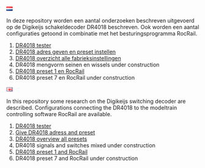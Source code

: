 ![Nederlandse vlag](../images/nl.gif)

In deze repository worden een aantal onderzoeken beschreven uitgevoerd op de Digikeijs schakeldecoder DR4018 beschreven. Ook worden een aantal configuraties getoond in combinatie met het besturingsprogramma RocRail.

1. [DR4018 tester](/DR4018/DR4018_tester/README.md)
2. [DR4018 adres geven en preset instellen](/DR4018/DR4018_programming/README.md)
3. [DR4018 overzicht alle fabrieksinstellingen](/DR4018/DR4018_overview/README.md)
4. DR4018 mengvorm seinen en wissels under construction
5. [DR4018 preset 1 en RocRail](/DR4018/Preset1/README.md)
6. DR4018 preset 7 en RocRail under construction


![English flag](../images/gb.gif)

In this repository some research on the Digikeijs switching decoder are described. Configurations connecting the DR4018 to the modeltrain controlling software RocRail are available.

1. [DR4018 tester](/DR4018/DR4018_tester/README.md)
2. [Give DR4018 adress and preset](/DR4018/DR4018_programming/README.md)
3. [DR4018 overview all presets](/DR4018/DR4018_overview/README.md)
4. DR4018 signals and switches mixed under construction
5. [DR4018 preset 1 and RocRail](/DR4018/Preset1/README.md)
6. DR4018 preset 7 and RocRail under construction
